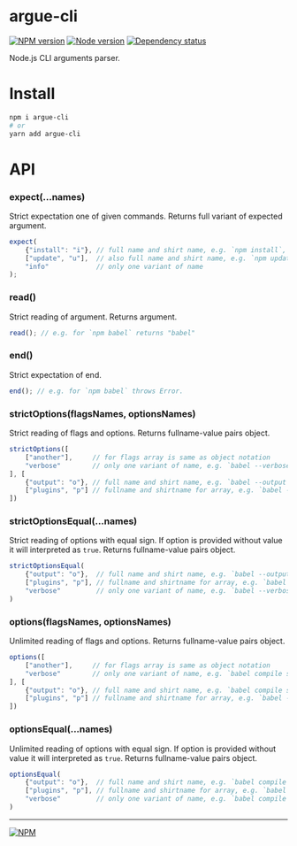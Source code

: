 # argue-cli

[![NPM version][npm]][npm-url]
[![Node version][node]][node-url]
[![Dependency status][deps]][deps-url]

[npm]: https://img.shields.io/npm/v/argue-cli.svg
[npm-url]: https://www.npmjs.com/package/argue-cli

[node]: https://img.shields.io/node/v/argue-cli.svg
[node-url]: https://nodejs.org

[deps]: https://img.shields.io/david/TrigenSoftware/argue-cli.svg
[deps-url]: https://david-dm.org/TrigenSoftware/argue-cli

Node.js CLI arguments parser.

# Install

```bash
npm i argue-cli
# or
yarn add argue-cli
```

# API

### expect(...names)
Strict expectation one of given commands.
Returns full variant of expected argument.
```js
expect(
    {"install": "i"}, // full name and shirt name, e.g. `npm install`, `npm i` 
    ["update", "u"],  // also full name and shirt name, e.g. `npm update`, `npm u`   
    "info"            // only one variant of name
);
```

### read()
Strict reading of argument.
Returns argument.
```js
read(); // e.g. for `npm babel` returns "babel"
```

### end()
Strict expectation of end.
```js
end(); // e.g. for `npm babel` throws Error.
```

### strictOptions(flagsNames, optionsNames)
Strict reading of flags and options.
Returns fullname-value pairs object.
```js
strictOptions([
    ["another"],     // for flags array is same as object notation
    "verbose"        // only one variant of name, e.g. `babel --verbose`
], [
    {"output": "o"}, // full name and shirt name, e.g. `babel --output ./main.js`, `babel -o ./main.js` 
    ["plugins", "p"] // fullname and shirtname for array, e.g. `babel --plugins commonjs,decorators`, `babel -p commonjs,decorators` 
])
```

### strictOptionsEqual(...names)
Strict reading of options with equal sign. 
If option is provided without value it will interpreted as `true`.
Returns fullname-value pairs object.
```js
strictOptionsEqual(
    {"output": "o"},  // full name and shirt name, e.g. `babel --output=./main.js`, `babel -o=./main.js` 
    ["plugins", "p"], // fullname and shirtname for array, e.g. `babel --plugins=commonjs,decorators`, `babel -p=commonjs,decorators` 
    "verbose"         // only one variant of name, e.g. `babel --verbose`
)
```

### options(flagsNames, optionsNames)
Unlimited reading of flags and options.
Returns fullname-value pairs object.
```js
options([
    ["another"],     // for flags array is same as object notation
    "verbose"        // only one variant of name, e.g. `babel compile script.js --verbose`
], [
    {"output": "o"}, // full name and shirt name, e.g. `babel compile script.js --output ./main.js`, `babel compile script.js -o ./main.js` 
    ["plugins", "p"] // fullname and shirtname for array, e.g. `babel --plugins commonjs,decorators compile script.js`, `babel -p commonjs,decorators compile script.js` 
])
```

### optionsEqual(...names)
Unlimited reading of options with equal sign. 
If option is provided without value it will interpreted as `true`.
Returns fullname-value pairs object.
```js
optionsEqual(
    {"output": "o"},  // full name and shirt name, e.g. `babel compile script.js --output=./main.js`, `babel compile script.js -o=./main.js` 
    ["plugins", "p"], // fullname and shirtname for array, e.g. `babel --plugins=commonjs,decorators compile script.js`, `babel -p=commonjs,decorators compile script.js` 
    "verbose"         // only one variant of name, e.g. `babel compile script.js --verbose`
)
```

---
[![NPM](https://nodei.co/npm/argue-cli.png?downloads=true&downloadRank=true&stars=true)](https://nodei.co/npm/argue-cli/)
